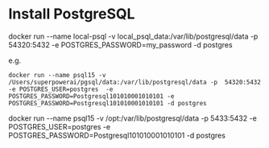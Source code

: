 
# Install PostgreSQL

docker run --name local-psql -v local_psql_data:/var/lib/postgresql/data -p 54320:5432 -e POSTGRES_PASSWORD=my_password -d postgres

e.g.

```
docker run --name psql15 -v /Users/superpowerai/pgsql/data:/var/lib/postgresql/data -p  54320:5432 -e POSTGRES_USER=postgres  -e POSTGRES_PASSWORD=Postgresql101010001010101 -e POSTGRES_PASSWORD=Postgresql101010001010101 -d postgres

```


docker run --name psql15 -v /opt:/var/lib/postgresql/data -p  5433:5432 -e POSTGRES_USER=postgres  -e POSTGRES_PASSWORD=Postgresql101010001010101 -d postgres

